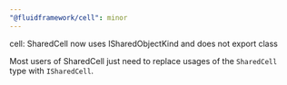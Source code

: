 ```yaml
---
"@fluidframework/cell": minor
---
```


cell: SharedCell now uses ISharedObjectKind and does not export class

Most users of SharedCell just need to replace usages of the `SharedCell` type with `ISharedCell`.
